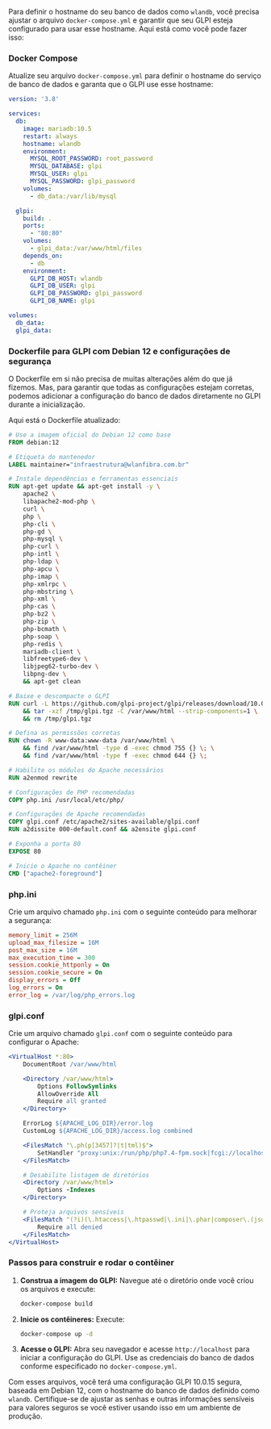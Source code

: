 Para definir o hostname do seu banco de dados como `wlandb`, você precisa ajustar o arquivo `docker-compose.yml` e garantir que seu GLPI esteja configurado para usar esse hostname. Aqui está como você pode fazer isso:

### Docker Compose

Atualize seu arquivo `docker-compose.yml` para definir o hostname do serviço de banco de dados e garanta que o GLPI use esse hostname:

```yaml
version: '3.8'

services:
  db:
    image: mariadb:10.5
    restart: always
    hostname: wlandb
    environment:
      MYSQL_ROOT_PASSWORD: root_password
      MYSQL_DATABASE: glpi
      MYSQL_USER: glpi
      MYSQL_PASSWORD: glpi_password
    volumes:
      - db_data:/var/lib/mysql

  glpi:
    build: .
    ports:
      - "80:80"
    volumes:
      - glpi_data:/var/www/html/files
    depends_on:
      - db
    environment:
      GLPI_DB_HOST: wlandb
      GLPI_DB_USER: glpi
      GLPI_DB_PASSWORD: glpi_password
      GLPI_DB_NAME: glpi

volumes:
  db_data:
  glpi_data:
```

### Dockerfile para GLPI com Debian 12 e configurações de segurança

O Dockerfile em si não precisa de muitas alterações além do que já fizemos. Mas, para garantir que todas as configurações estejam corretas, podemos adicionar a configuração do banco de dados diretamente no GLPI durante a inicialização.

Aqui está o Dockerfile atualizado:

```Dockerfile
# Use a imagem oficial do Debian 12 como base
FROM debian:12

# Etiqueta do mantenedor
LABEL maintainer="infraestrutura@wlanfibra.com.br"

# Instale dependências e ferramentas essenciais
RUN apt-get update && apt-get install -y \
    apache2 \
    libapache2-mod-php \
    curl \
    php \
    php-cli \
    php-gd \
    php-mysql \
    php-curl \
    php-intl \
    php-ldap \
    php-apcu \
    php-imap \
    php-xmlrpc \
    php-mbstring \
    php-xml \
    php-cas \
    php-bz2 \
    php-zip \
    php-bcmath \
    php-soap \
    php-redis \
    mariadb-client \
    libfreetype6-dev \
    libjpeg62-turbo-dev \
    libpng-dev \
    && apt-get clean

# Baixe e descompacte o GLPI
RUN curl -L https://github.com/glpi-project/glpi/releases/download/10.0.15/glpi-10.0.15.tgz -o /tmp/glpi.tgz \
    && tar -xzf /tmp/glpi.tgz -C /var/www/html --strip-components=1 \
    && rm /tmp/glpi.tgz

# Defina as permissões corretas
RUN chown -R www-data:www-data /var/www/html \
    && find /var/www/html -type d -exec chmod 755 {} \; \
    && find /var/www/html -type f -exec chmod 644 {} \;

# Habilite os módulos do Apache necessários
RUN a2enmod rewrite

# Configurações de PHP recomendadas
COPY php.ini /usr/local/etc/php/

# Configurações de Apache recomendadas
COPY glpi.conf /etc/apache2/sites-available/glpi.conf
RUN a2dissite 000-default.conf && a2ensite glpi.conf

# Exponha a porta 80
EXPOSE 80

# Inicie o Apache no contêiner
CMD ["apache2-foreground"]
```

### php.ini

Crie um arquivo chamado `php.ini` com o seguinte conteúdo para melhorar a segurança:

```ini
memory_limit = 256M
upload_max_filesize = 16M
post_max_size = 16M
max_execution_time = 300
session.cookie_httponly = On
session.cookie_secure = On
display_errors = Off
log_errors = On
error_log = /var/log/php_errors.log
```

### glpi.conf

Crie um arquivo chamado `glpi.conf` com o seguinte conteúdo para configurar o Apache:

```apache
<VirtualHost *:80>
    DocumentRoot /var/www/html

    <Directory /var/www/html>
        Options FollowSymlinks
        AllowOverride All
        Require all granted
    </Directory>

    ErrorLog ${APACHE_LOG_DIR}/error.log
    CustomLog ${APACHE_LOG_DIR}/access.log combined

    <FilesMatch "\.ph(p[3457]?|t|tml)$">
        SetHandler "proxy:unix:/run/php/php7.4-fpm.sock|fcgi://localhost"
    </FilesMatch>

    # Desabilite listagem de diretórios
    <Directory /var/www/html>
        Options -Indexes
    </Directory>

    # Proteja arquivos sensíveis
    <FilesMatch "(?i)(\.htaccess|\.htpasswd|\.ini|\.phar|composer\.(json|lock))">
        Require all denied
    </FilesMatch>
</VirtualHost>
```

### Passos para construir e rodar o contêiner

1. **Construa a imagem do GLPI:**
   Navegue até o diretório onde você criou os arquivos e execute:
   ```sh
   docker-compose build
   ```

2. **Inicie os contêineres:**
   Execute:
   ```sh
   docker-compose up -d
   ```

3. **Acesse o GLPI:**
   Abra seu navegador e acesse `http://localhost` para iniciar a configuração do GLPI. Use as credenciais do banco de dados conforme especificado no `docker-compose.yml`.

Com esses arquivos, você terá uma configuração GLPI 10.0.15 segura, baseada em Debian 12, com o hostname do banco de dados definido como `wlandb`. Certifique-se de ajustar as senhas e outras informações sensíveis para valores seguros se você estiver usando isso em um ambiente de produção.
